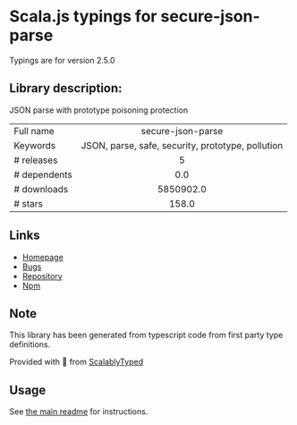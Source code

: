 
# Scala.js typings for secure-json-parse

Typings are for version 2.5.0

## Library description:
JSON parse with prototype poisoning protection

|                    |                 |
| ------------------ | :-------------: |
| Full name          | secure-json-parse |
| Keywords           | JSON, parse, safe, security, prototype, pollution |
| # releases         | 5 |
| # dependents       | 0.0 |
| # downloads        | 5850902.0 |
| # stars            | 158.0 |

## Links
- [Homepage](https://github.com/fastify/secure-json-parse#readme)
- [Bugs](https://github.com/fastify/secure-json-parse/issues)
- [Repository](https://github.com/fastify/secure-json-parse)
- [Npm](https://www.npmjs.com/package/secure-json-parse)
    


## Note
This library has been generated from typescript code from first party type definitions.

Provided with :purple_heart: from [ScalablyTyped](https://github.com/oyvindberg/ScalablyTyped)

## Usage
See [the main readme](../../readme.md) for instructions.


